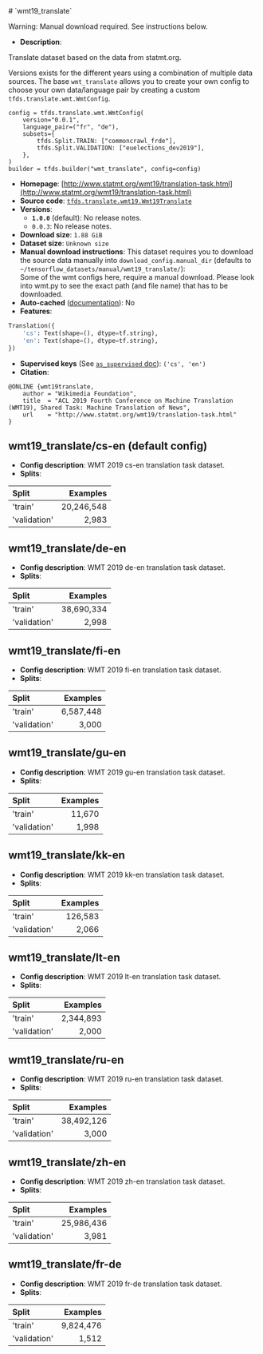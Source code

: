 <div itemscope itemtype="http://schema.org/Dataset">
  <div itemscope itemprop="includedInDataCatalog" itemtype="http://schema.org/DataCatalog">
    <meta itemprop="name" content="TensorFlow Datasets" />
  </div>
  <meta itemprop="name" content="wmt19_translate" />
  <meta itemprop="description" content="Translate dataset based on the data from statmt.org.&#10;&#10;Versions exists for the different years using a combination of multiple data&#10;sources. The base `wmt_translate` allows you to create your own config to choose&#10;your own data/language pair by creating a custom `tfds.translate.wmt.WmtConfig`.&#10;&#10;```&#10;config = tfds.translate.wmt.WmtConfig(&#10;    version=&quot;0.0.1&quot;,&#10;    language_pair=(&quot;fr&quot;, &quot;de&quot;),&#10;    subsets={&#10;        tfds.Split.TRAIN: [&quot;commoncrawl_frde&quot;],&#10;        tfds.Split.VALIDATION: [&quot;euelections_dev2019&quot;],&#10;    },&#10;)&#10;builder = tfds.builder(&quot;wmt_translate&quot;, config=config)&#10;```&#10;&#10;&#10;&#10;To use this dataset:&#10;&#10;```python&#10;import tensorflow_datasets as tfds&#10;&#10;ds = tfds.load(&#x27;wmt19_translate&#x27;, split=&#x27;train&#x27;)&#10;for ex in ds.take(4):&#10;  print(ex)&#10;```&#10;&#10;See [the guide](https://www.tensorflow.org/datasets/overview) for more&#10;informations on [tensorflow_datasets](https://www.tensorflow.org/datasets).&#10;&#10;" />
  <meta itemprop="url" content="https://www.tensorflow.org/datasets/catalog/wmt19_translate" />
  <meta itemprop="sameAs" content="http://www.statmt.org/wmt19/translation-task.html" />
  <meta itemprop="citation" content="&#10;@ONLINE {wmt19translate,&#10;    author = &quot;Wikimedia Foundation&quot;,&#10;    title  = &quot;ACL 2019 Fourth Conference on Machine Translation (WMT19), Shared Task: Machine Translation of News&quot;,&#10;    url    = &quot;http://www.statmt.org/wmt19/translation-task.html&quot;&#10;}&#10;" />
</div>
# `wmt19_translate`

Warning: Manual download required. See instructions below.

*   **Description**:

Translate dataset based on the data from statmt.org.

Versions exists for the different years using a combination of multiple data
sources. The base `wmt_translate` allows you to create your own config to choose
your own data/language pair by creating a custom `tfds.translate.wmt.WmtConfig`.

```
config = tfds.translate.wmt.WmtConfig(
    version="0.0.1",
    language_pair=("fr", "de"),
    subsets={
        tfds.Split.TRAIN: ["commoncrawl_frde"],
        tfds.Split.VALIDATION: ["euelections_dev2019"],
    },
)
builder = tfds.builder("wmt_translate", config=config)
```

*   **Homepage**:
    [http://www.statmt.org/wmt19/translation-task.html](http://www.statmt.org/wmt19/translation-task.html)
*   **Source code**:
    [`tfds.translate.wmt19.Wmt19Translate`](https://github.com/tensorflow/datasets/tree/master/tensorflow_datasets/translate/wmt19.py)
*   **Versions**:
    *   **`1.0.0`** (default): No release notes.
    *   `0.0.3`: No release notes.
*   **Download size**: `1.88 GiB`
*   **Dataset size**: `Unknown size`
*   **Manual download instructions**: This dataset requires you to download the
    source data manually into `download_config.manual_dir`
    (defaults to `~/tensorflow_datasets/manual/wmt19_translate/`):<br/>
    Some of the wmt configs here, require a manual download.
    Please look into wmt.py to see the exact path (and file name) that has to
    be downloaded.
*   **Auto-cached**
    ([documentation](https://www.tensorflow.org/datasets/performances#auto-caching)):
    No
*   **Features**:

```python
Translation({
    'cs': Text(shape=(), dtype=tf.string),
    'en': Text(shape=(), dtype=tf.string),
})
```
*   **Supervised keys** (See
    [`as_supervised` doc](https://www.tensorflow.org/datasets/api_docs/python/tfds/load)):
    `('cs', 'en')`
*   **Citation**:

```
@ONLINE {wmt19translate,
    author = "Wikimedia Foundation",
    title  = "ACL 2019 Fourth Conference on Machine Translation (WMT19), Shared Task: Machine Translation of News",
    url    = "http://www.statmt.org/wmt19/translation-task.html"
}
```

## wmt19_translate/cs-en (default config)

*   **Config description**: WMT 2019 cs-en translation task dataset.
*   **Splits**:

Split        | Examples
:----------- | ---------:
'train'      | 20,246,548
'validation' | 2,983

## wmt19_translate/de-en

*   **Config description**: WMT 2019 de-en translation task dataset.
*   **Splits**:

Split        | Examples
:----------- | ---------:
'train'      | 38,690,334
'validation' | 2,998

## wmt19_translate/fi-en

*   **Config description**: WMT 2019 fi-en translation task dataset.
*   **Splits**:

Split        | Examples
:----------- | --------:
'train'      | 6,587,448
'validation' | 3,000

## wmt19_translate/gu-en

*   **Config description**: WMT 2019 gu-en translation task dataset.
*   **Splits**:

Split        | Examples
:----------- | -------:
'train'      | 11,670
'validation' | 1,998

## wmt19_translate/kk-en

*   **Config description**: WMT 2019 kk-en translation task dataset.
*   **Splits**:

Split        | Examples
:----------- | -------:
'train'      | 126,583
'validation' | 2,066

## wmt19_translate/lt-en

*   **Config description**: WMT 2019 lt-en translation task dataset.
*   **Splits**:

Split        | Examples
:----------- | --------:
'train'      | 2,344,893
'validation' | 2,000

## wmt19_translate/ru-en

*   **Config description**: WMT 2019 ru-en translation task dataset.
*   **Splits**:

Split        | Examples
:----------- | ---------:
'train'      | 38,492,126
'validation' | 3,000

## wmt19_translate/zh-en

*   **Config description**: WMT 2019 zh-en translation task dataset.
*   **Splits**:

Split        | Examples
:----------- | ---------:
'train'      | 25,986,436
'validation' | 3,981

## wmt19_translate/fr-de

*   **Config description**: WMT 2019 fr-de translation task dataset.
*   **Splits**:

Split        | Examples
:----------- | --------:
'train'      | 9,824,476
'validation' | 1,512
